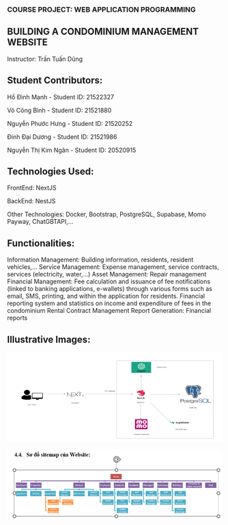 ### COURSE PROJECT: WEB APPLICATION PROGRAMMING
## BUILDING A CONDOMINIUM MANAGEMENT WEBSITE
Instructor: Trần Tuấn Dũng
## Student Contributors:
Hồ Đình Mạnh - Student ID: 21522327

Võ Công Bình - Student ID: 21521880

Nguyễn Phước Hưng - Student ID: 21520252

Đinh Đại Dương - Student ID: 21521986

Nguyễn Thị Kim Ngân - Student ID: 20520915
## Technologies Used:
FrontEnd: NextJS

BackEnd: NestJS

Other Technologies: Docker, Bootstrap, PostgreSQL, Supabase, Momo Payway, ChatGBTAPI,...
## Functionalities:
Information Management: Building information, residents, resident vehicles,...
Service Management: Expense management, service contracts, services (electricity, water,...)
Asset Management: Repair management
Financial Management: Fee calculation and issuance of fee notifications (linked to banking applications, e-wallets) through various forms such as email, SMS, printing, and within the application for residents. Financial reporting system and statistics on income and expenditure of fees in the condominium
Rental Contract Management
Report Generation: Financial reports
## Illustrative Images:
![alt text](image-1.png)


![git git](image.png)

